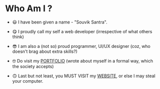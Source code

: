 # Who Am I ?

* 😃 I have been given a name - "Souvik Santra". 

* 😋 I proudly call my self a web developer (irrespective of what others think)

* 😎 I am also a (not so) proud programmer, UI/UX designer (coz, who doesn't brag about extra skills?)

* 🤓 Do visit my [PORTFOLIO](https://s01k.github.io) (wrote about myself in a formal way, which the society accepts)

* 🙃 Last but not least, you MUST VISIT my [WEBSITE](https://souviksantra.netlify.app), or else I may steal your computer.
